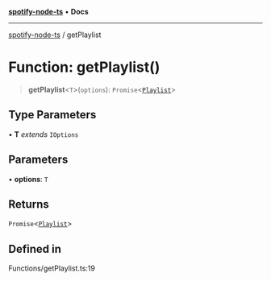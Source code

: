 [**spotify-node-ts**](../README.md) • **Docs**

***

[spotify-node-ts](../README.md) / getPlaylist

# Function: getPlaylist()

> **getPlaylist**\<`T`\>(`options`): `Promise`\<[`Playlist`](../interfaces/Playlist.md)\>

## Type Parameters

• **T** *extends* `IOptions`

## Parameters

• **options**: `T`

## Returns

`Promise`\<[`Playlist`](../interfaces/Playlist.md)\>

## Defined in

Functions/getPlaylist.ts:19
